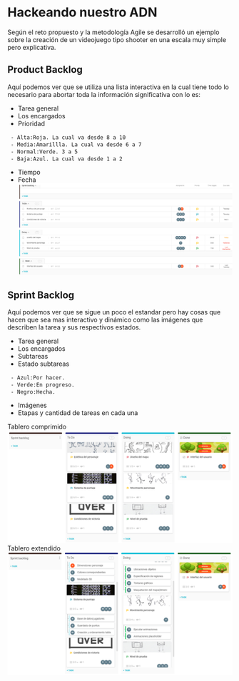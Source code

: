 # Hackeando nuestro ADN
Según el reto propuesto y la metodología Agile se desarrolló un ejemplo sobre la creación de un videojuego tipo shooter en una escala muy simple pero explicativa.
## Product Backlog
Aquí podemos ver que se utiliza una lista interactiva en la cual tiene todo lo necesario para abortar toda la información significativa con lo es:
* Tarea general
* Los encargados
* Prioridad
```
 - Alta:Roja. La cual va desde 8 a 10
 - Media:Amarillla. La cual va desde 6 a 7
 - Normal:Verde. 3 a 5
 - Baja:Azul. La cual va desde 1 a 2 
 ```
* Tiempo
* Fecha
![](imagenes/lista.PNG)

## Sprint Backlog
Aquí podemos ver que se sigue un poco el estandar pero hay cosas que hacen que sea mas interactivo y dinámico como las imágenes que describen la tarea y sus respectivos estados.
* Tarea general
* Los encargados
* Subtareas
* Estado subtareas
```
 - Azul:Por hacer.
 - Verde:En progreso.
 - Negro:Hecha.
 ```
* Imágenes
* Etapas y cantidad de tareas en cada una

Tablero comprimido
![](imagenes/board.PNG)
Tablero extendido
![](imagenes/boardextendido.PNG)
